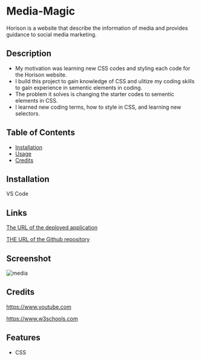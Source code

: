 # Media-Magic
  Horison is a website that describe the information of media and provides guidance to social media marketing.

## Description

- My motivation was learning new CSS codes and styling each code for the Horison website.
- I build this project to gain knowledge of CSS and ulitize my coding skills to gain experience in sementic elements in coding.
- The problem it solves is changing the starter codes to sementic elements in CSS.
- I learned new coding terms, how to style in CSS, and learning new selectors.

## Table of Contents 

- [Installation](#installation)
- [Usage](#usage)
- [Credits](#credits)




## Installation
VS Code

## Links 
[The URL of the deployed application](https://kathylopez97.github.io/media-magic)

[THE URL of the Github repository](https://github.com/kathylopez97/media-magic)

## Screenshot
![media](media-magic.png)
## Credits
 https://www.youtube.com

https://www.w3schools.com


## Features
- CSS
